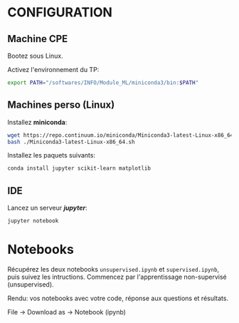 # CONFIGURATION

## Machine CPE

Bootez sous Linux.

Activez l'environnement du TP:
```sh
export PATH="/softwares/INFO/Module_ML/miniconda3/bin:$PATH"
```

## Machines perso (Linux)

Installez **miniconda**:
```sh
wget https://repo.continuum.io/miniconda/Miniconda3-latest-Linux-x86_64.sh
bash ./Miniconda3-latest-Linux-x86_64.sh
```

Installez les paquets suivants:
```sh
conda install jupyter scikit-learn matplotlib
```

## IDE

Lancez un serveur ***jupyter***:
```sh
jupyter notebook
```

# Notebooks

Récupérez les deux notebooks `unsupervised.ipynb` et `supervised.ipynb`, puis suivez les intructions. Commencez par l'apprentissage non-supervisé (unsupervised).

Rendu: vos notebooks avec votre code, réponse aux questions et résultats.

File -> Download as -> Notebook (ipynb)

